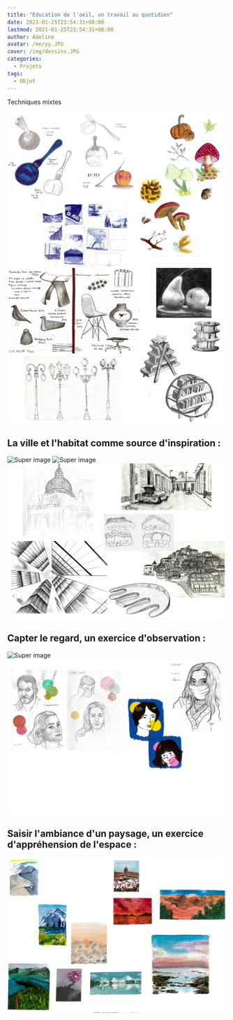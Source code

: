 ```yaml
---
title: "Education de l'oeil, un travail au quotidien"
date: 2021-01-25T23:54:31+08:00
lastmod: 2021-01-25T23:54:31+08:00
author: Adeline
avatar: /me/yy.JPG
cover: /img/dessins.JPG
categories:
  - Projets
tags:
  - Objet
---
```

<!--more-->

Techniques mixtes

![Super image](/img/objet_carnet1.PNG)
![Super image](/img/objet_carnet2.PNG)


## La ville et l'habitat comme source d'inspiration :

![Super image](/img/archi_carnet1.PNG)
![Super image](/img/archi_carnet2.PNG)
![Super image](/img/archi_carnet3.PNG)


## Capter le regard, un exercice d'observation :

![Super image](/img/portrait_carnet1.PNG)
![Super image](/img/portrait_carnet2.PNG)

## Saisir l'ambiance d'un paysage, un exercice d'appréhension de l'espace :

![Super image](/img/paysage_carnet.PNG)



